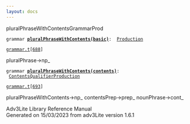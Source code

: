```yaml
---
layout: docs
---
```

<span class="title">pluralPhraseWithContents</span><span class="type">GrammarProd</span>

`grammar `**[`pluralPhraseWithContents(basic)`](../object/pluralPhraseWithContents(basic).html)**` :   `[`Production`](../object/Production.html)

[`grammar.t`](../file/grammar.t.html)`[`[`688`](../source/grammar.t.html#688)`]`



pluralPhrase-\>np\_  



`grammar `**[`pluralPhraseWithContents(contents)`](../object/pluralPhraseWithContents(contents).html)**` :   `[`ContentsQualifierProduction`](../object/ContentsQualifierProduction.html)

[`grammar.t`](../file/grammar.t.html)`[`[`693`](../source/grammar.t.html#693)`]`



pluralPhraseWithContents-\>np\_ contentsPrep-\>prep\_
nounPhrase-\>cont\_  





Adv3Lite Library Reference Manual  
Generated on 15/03/2023 from adv3Lite version 1.6.1


